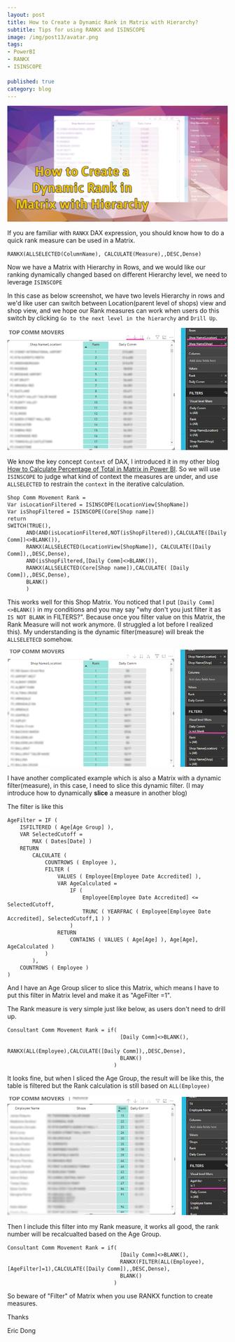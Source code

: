 ```yaml
---  
layout: post  
title: How to Create a Dynamic Rank in Matrix with Hierarchy?  
subtitle: Tips for using RANKX and ISINSCOPE
image: /img/post13/avatar.png  
tags:  
- PowerBI  
- RANKX
- ISINSCOPE
  
published: true  
category: blog  
---  
```

  
![screenshot1](/img/post13/index.png)  

If you are familiar with `RANKX` DAX expression, you should know how to do a quick rank measure can be used in a Matrix. 

```
RANKX(ALLSELECTED(ColumnName), CALCULATE(Measure),,DESC,Dense)
```

Now we have a Matrix with Hierarchy in Rows, and we would like our ranking dynamically changed based on different Hierarchy level, we need to leverage `ISINSCOPE`

In this case as below screenshot, we have two levels Hierarchy in rows and we'd like user can switch between Location(parent level of shops) view and shop view, and we hope our Rank measures can work when users do this switch by clicking `Go to the next level in the hierarchy` and `Drill Up`.

![screenshot](/img/post13/img1.png)  

We know the key concept `Context` of DAX, I introduced it in my other blog [How to Calculate Percentage of Total in Matrix in Power BI](http://funbiworld.com/2018-04-20-How-to-Get-Perctage-of-Total-in-Matrix/). So we will use `ISINSCOPE` to judge what kind of context the measures are under, and use `ALLSELECTED` to restrain the `context` in the iterative calculation.

```
Shop Comm Movement Rank = 
Var isLocationFiltered = ISINSCOPE(LocationView[ShopName])
Var isShopFiltered = ISINSCOPE(Core[Shop name])
return 
SWITCH(TRUE(), 
      AND(AND(isLocationFiltered,NOT(isShopFiltered)),CALCULATE([Daily Comm])<>BLANK()),
      RANKX(ALLSELECTED(LocationView[ShopName]), CALCULATE([Daily Comm]),,DESC,Dense),
      AND(isShopFiltered,[Daily Comm]<>BLANK()),
      RANKX(ALLSELECTED(Core[Shop name]),CALCULATE( [Daily Comm]),,DESC,Dense),
      BLANK()
      )
```

This works well for this Shop Matrix. You noticed that I put `[Daily Comm]<>BLANK()` in my conditions and you may say "why don't you just filter it as `IS NOT BLANK` in FILTERS?". Because once you filter value on this Matrix, the Rank Measure will not work anymore. (I struggled a lot before I realized this). My understanding is the dynamic filter(measure) will break the `ALLSELETECD` somehow. 

![screenshot](/img/post13/img2.png)  


I have another complicated example which is also a Matrix with a dynamic filter(measure), in this case, I need to slice this dynamic filter. (I may introduce how to dynamically **slice** a measure in another blog)

The filter is like this
```
AgeFilter = IF (
    ISFILTERED ( Age[Age Group] ),
    VAR SelectedCutoff =
        MAX ( Dates[Date] )
    RETURN
        CALCULATE (
            COUNTROWS ( Employee ),
            FILTER (
                VALUES ( Employee[Employee Date Accredited] ),
                VAR AgeCalculated =
                    IF (
                        Employee[Employee Date Accredited] <= SelectedCutoff,
                        TRUNC ( YEARFRAC ( Employee[Employee Date Accredited], SelectedCutoff,1 ) )
                    )
                RETURN
                    CONTAINS ( VALUES ( Age[Age] ), Age[Age], AgeCalculated )
            )
        ),
    COUNTROWS ( Employee )
)
```
And I have an Age Group slicer to slice this Matrix, which means I have to put this filter in Matrix level and make it as "AgeFilter =1".

The Rank measure is very simple just like below, as users don't need to drill up.

```
Consultant Comm Movement Rank = if(
                                    [Daily Comm]<>BLANK(), 
                                    RANKX(ALL(Employee),CALCULATE([Daily Comm]),,DESC,Dense),
                                    BLANK()
                                  )
```
It looks fine, but when I sliced the Age Group, the result will be like this, the table is filtered but the Rank calculation is still based on `ALL(Employee)`

![screenshot](/img/post13/img3.png)  

Then I include this filter into my Rank measure, it works all good, the rank number will be recalcualted based on the Age Group. 

```
Consultant Comm Movement Rank = if(
                                    [Daily Comm]<>BLANK(), 
                                    RANKX(FILTER(ALL(Employee),[AgeFilter]=1),CALCULATE([Daily Comm]),,DESC,Dense),
                                    BLANK()
                                  )
```

So beware of "Filter" of Matrix when you use RANKX function to create measures.


Thanks  
  
Eric Dong  